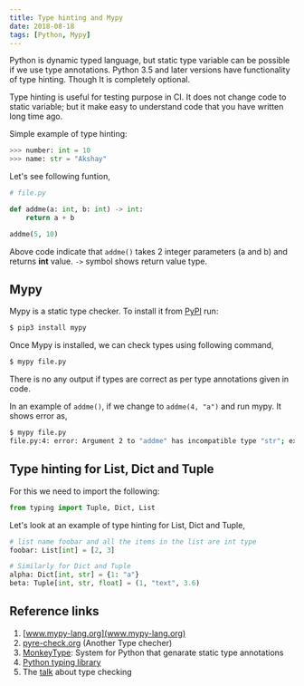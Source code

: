 ```yaml
---
title: Type hinting and Mypy
date: 2018-08-18
tags: [Python, Mypy]
---
```


Python is dynamic typed language, but static type variable can be
possible if we use type annotations. Python 3.5 and later versions
have functionality of type hinting. Though It is completely optional.

Type hinting is useful for testing purpose in CI. It does not change
code to static variable; but it make easy to understand code that you
have written long time ago.

Simple example of type hinting:

```python
>>> number: int = 10
>>> name: str = "Akshay"
```

Let's see following funtion,
```python
# file.py

def addme(a: int, b: int) -> int:
    return a + b

addme(5, 10)
```

Above code indicate that `addme()` takes 2 integer parameters (a and
b) and returns **int** value. `->` symbol shows return value type.

## Mypy

Mypy is a static type checker. To install it from
[PyPI](https://pypi.org/) run:

```bash
$ pip3 install mypy
```

Once Mypy is installed, we can check types using following command,

```bash
$ mypy file.py
```

There is no any output if types are correct as per type annotations
given in code.

In an example of `addme()`, if we change to `addme(4, "a")` and run
mypy. It shows error as,

```bash
$ mypy file.py
file.py:4: error: Argument 2 to "addme" has incompatible type "str"; expected "int"
```

## Type hinting for List, Dict and Tuple

For this we need to import the following:

```python
from typing import Tuple, Dict, List
```

Let's look at an example of type hinting for List, Dict and Tuple,

```python
# list name foobar and all the items in the list are int type
foobar: List[int] = [2, 3]

# Similarly for Dict and Tuple
alpha: Dict[int, str] = {1: "a"}
beta: Tuple[int, str, float] = (1, "text", 3.6)
```

## Reference links

1. [www.mypy-lang.org](www.mypy-lang.org)
2. [pyre-check.org](pyre-check.org) (Another Type checher)
3. [MonkeyType](https://github.com/instagram/MonkeyType): System for Python
   that genarate static type annotations
4. [Python typing library](https://docs.python.org/3/library/typing.html)
5. The [talk](https://www.youtube.com/watch?v=pMgmKJyWKn8) about type checking
